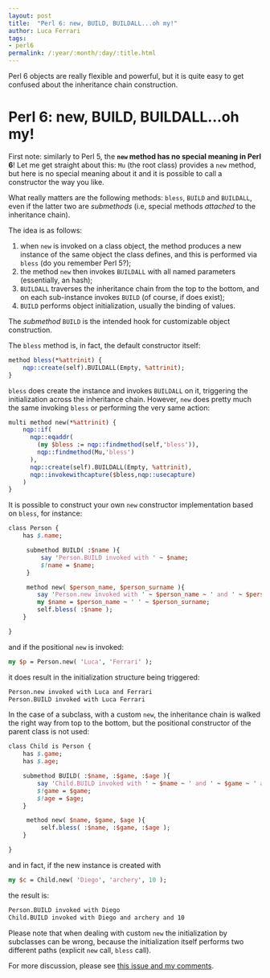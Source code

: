```yaml
---
layout: post
title:  "Perl 6: new, BUILD, BUILDALL...oh my!"
author: Luca Ferrari
tags:
- perl6
permalink: /:year/:month/:day/:title.html
---
```

Perl 6 objects are really flexible and powerful, but it is quite easy to get confused about the inheritance chain construction.

# Perl 6: new, BUILD, BUILDALL...oh my!

First note: similarly to Perl 5, the **`new` method has no special meaning in Perl 6**! Let me get straight about this: `Mu` (the root class) provides a `new` method, but here is no special meaning about it and it is possible to call a constructor the way you like.

What really matters are the following methods: `bless`, `BUILD` and `BUILDALL`, even if the latter two are *submethods* (i.e, special methods *attached* to the inheritance chain).

The idea is as follows:
1) when `new` is invoked on a class object, the method produces a new instance of the same object the class defines, and this is performed via `bless` (do you remember Perl 5?);
2) the method `new` then invokes `BUILDALL` with all named parameters (essentially, an hash);
3) `BUILDALL` traverses the inheritance chain from the top to the bottom, and on each sub-instance invokes `BUILD` (of course, if does exist);
4) `BUILD` performs object initialization, usually the binding of values.

The *submethod* `BUILD` is the intended hook for customizable object construction.

The `bless` method is, in fact, the default constructor itself:

```perl
method bless(*%attrinit) {
    nqp::create(self).BUILDALL(Empty, %attrinit);
}
```

`bless` does create the instance and invokes `BUILDALL` on it, triggering the initialization across the inheritance chain. However, `new` does pretty much the same invoking `bless` or performing the very same action:

```perl
multi method new(*%attrinit) {
    nqp::if(
      nqp::eqaddr(
        (my $bless := nqp::findmethod(self,'bless')),
        nqp::findmethod(Mu,'bless')
      ),
      nqp::create(self).BUILDALL(Empty, %attrinit),
      nqp::invokewithcapture($bless,nqp::usecapture)
    )
}
```

It is possible to construct your own `new` constructor implementation based on `bless`, for instance:

```perl
class Person {
    has $.name;

     submethod BUILD( :$name ){
         say 'Person.BUILD invoked with ' ~ $name;
         $!name = $name;
     }

     method new( $person_name, $person_surname ){
        say 'Person.new invoked with ' ~ $person_name ~ ' and ' ~ $person_surname;
        my $name = $person_name ~ ' ' ~ $person_surname;
        self.bless( :$name );
    }

}
```

and if the positional `new` is invoked:

```perl
my $p = Person.new( 'Luca', 'Ferrari' );
```

it does result in the initialization structure being triggered:

```sh
Person.new invoked with Luca and Ferrari
Person.BUILD invoked with Luca Ferrari
```


In the case of a subclass, with a custom `new`, the inheritance chain is walked the right way from top to the bottom, but the positional constructor of the parent class is not used:

```perl
class Child is Person {
    has $.game;
    has $.age;

    submethod BUILD( :$name, :$game, :$age ){
        say 'Child.BUILD invoked with ' ~ $name ~ ' and ' ~ $game ~ ' and ' ~ $age;
        $!game = $game;
        $!age = $age;
    }

     method new( $name, $game, $age ){
         self.bless( :$name, :$game, :$age );
    }

}
```

and in fact, if the new instance is created with

```perl
my $c = Child.new( 'Diego', 'archery', 10 );
```

the result is:

```sh
Person.BUILD invoked with Diego
Child.BUILD invoked with Diego and archery and 10
```

Please note that when dealing with custom `new` the initialization by subclasses can be wrong, because the initialization itself performs two different paths (explicit `new` call, `bless` call).

For more discussion, please see [this issue and my comments](https://github.com/perl6/doc/issues/2077).
